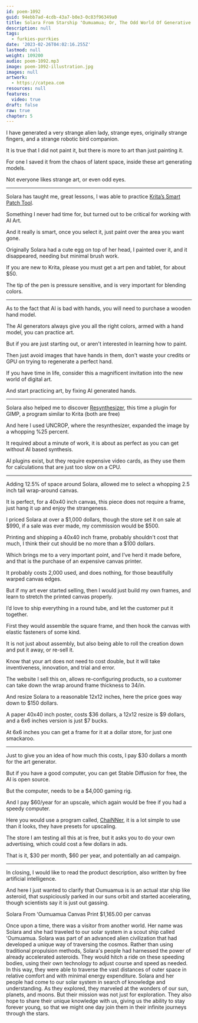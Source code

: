 ```yaml
---
id: poem-1092
guid: 94ebb7ad-4cdb-43a7-b0e3-0c83f96349a0
title: Solara From Starship ʻOumuamua; Or, The Odd World Of Generative Art Paintings
description: null
tags:
  - furkies-purrkies
date: '2023-02-26T04:02:16.255Z'
lastmod: null
weight: 109200
audio: poem-1092.mp3
image: poem-1092-illustration.jpg
images: null
artwork:
  - https://catpea.com
resources: null
features:
  video: true
draft: false
raw: true
chapter: 5
---
```


I have generated a very strange alien lady,
strange eyes, originally strange fingers, and a strange robotic bird companion.

It is true that I did not paint it,
but there is more to art than just painting it.

For one I saved it from the chaos of latent space,
inside these art generating models.

Not everyone likes strange art,
or even odd eyes.

---

Solara has taught me, great lessons,
I was able to practice [Krita’s Smart Patch Tool][1].

Something I never had time for,
but turned out to be critical for working with AI Art.

And it really is smart, once you select it,
just paint over the area you want gone.

Originally Solara had a cute egg on top of her head,
I painted over it, and it disappeared, needing but minimal brush work.

If you are new to Krita,
please you must get a art pen and tablet, for about $50.

The tip of the pen is pressure sensitive,
and is very important for blending colors.

---

As to the fact that AI is bad with hands,
you will need to purchase a wooden hand model.

The AI generators always give you all the right colors,
armed with a hand model, you can practice art.

But if you are just starting out,
or aren't interested in learning how to paint.

Then just avoid images that have hands in them,
don't waste your credits or GPU on trying to regenerate a perfect hand.

If you have time in life,
consider this a magnificent invitation into the new world of digital art.

And start practicing art,
by fixing AI generated hands.

---

Solara also helped me to discover [Resynthesizer][2],
this time a plugin for GIMP, a program similar to Krita (both are free)

And here I used UNCROP, where the resynthesizer,
expanded the image by a whopping %25 percent.

It required about a minute of work,
it is about as perfect as you can get without AI based synthesis.

AI plugins exist, but they require expensive video cards,
as they use them for calculations that are just too slow on a CPU.

---

Adding 12.5% of space around Solara,
allowed me to select a whopping 2.5 inch tall wrap-around canvas.

It is perfect, for a 40x40 inch canvas,
this piece does not require a frame, just hang it up and enjoy the strangeness.

I priced Solara at over a $1,000 dollars, though the store set it on sale at $990,
if a sale was ever made, my commission would be $500.

Printing and shipping a 40x40 inch frame,
probably shouldn't cost that much, I think their cut should be no more than a $100 dollars.

Which brings me to a very important point, and I’ve herd it made before,
and that is the purchase of an expensive canvas printer.

It probably costs 2,000 used, and does nothing,
for those beautifully warped canvas edges.

But if my art ever started selling, then I would just build my own frames,
and learn to stretch the printed canvas properly.

I’d love to ship everything in a round tube,
and let the customer put it together.

First they would assemble the square frame,
and then hook the canvas with elastic fasteners of some kind.

It is not just about assembly,
but also being able to roll the creation down and put it away, or re-sell it.

Know that your art does not need to cost double,
but it will take inventiveness, innovation, and trial and error.

The website I sell this on, allows re-configuring products,
so a customer can take down the wrap around frame thickness to 34/in.

And resize Solara to a reasonable 12x12 inches,
here the price goes way down to $150 dollars.

A paper 40x40 inch poster, costs $36 dollars,
a 12x12 resize is $9 dollars, and a 6x6 inches version is just $7 bucks.

At 6x6 inches you can get a frame for it at a dollar store,
for just one smackaroo.

---

Just to give you an idea of how much this costs,
I pay $30 dollars a month for the art generator.

But if you have a good computer,
you can get Stable Diffusion for free, the AI is open source.

But the computer,
needs to be a $4,000 gaming rig.

And I pay $60/year for an upscale,
which again would be free if you had a speedy computer.

Here you would use a program called,
[ChaiNNer][3], it is a lot simple to use than it looks, they have presets for upscaling.

The store I am testing all this at is free,
but it asks you to do your own advertising, which could cost a few dollars in ads.

That is it, $30 per month, $60 per year,
and potentially an ad campaign.

---

In closing, I would like to read the product description,
also written by free artificial intelligence.

And here I just wanted to clarify that Oumuamua is is an actual star ship like asteroid,
that suspiciously parked in our suns orbit and started accelerating, though scientists say it is just out gassing.

Solara From ʻOumuamua Canvas Print
$1,165.00 per canvas

Once upon a time, there was a visitor from another world. Her name was Solara and she had traveled to our solar system in a scout ship called ʻOumuamua. Solara was part of an advanced alien civilization that had developed a unique way of traversing the cosmos. Rather than using traditional propulsion methods, Solara's people had harnessed the power of already accelerated asteroids. They would hitch a ride on these speeding bodies, using their own technology to adjust course and speed as needed. In this way, they were able to traverse the vast distances of outer space in relative comfort and with minimal energy expenditure. Solara and her people had come to our solar system in search of knowledge and understanding. As they explored, they marveled at the wonders of our sun, planets, and moons. But their mission was not just for exploration. They also hope to share their unique knowledge with us, giving us the ability to stay forever young, so that we might one day join them in their infinite journeys through the stars.

[1]: https://www.youtube.com/watch?v=aqlAQOIiGTM
[2]: https://www.youtube.com/results?search_query=Gimp+Resynthesizer+Plugin+Uncrop
[3]: https://www.youtube.com/results?search_query=ChaiNNer+Upscale
